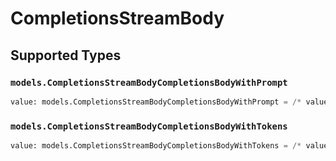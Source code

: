 # CompletionsStreamBody


## Supported Types

### `models.CompletionsStreamBodyCompletionsBodyWithPrompt`

```python
value: models.CompletionsStreamBodyCompletionsBodyWithPrompt = /* values here */
```

### `models.CompletionsStreamBodyCompletionsBodyWithTokens`

```python
value: models.CompletionsStreamBodyCompletionsBodyWithTokens = /* values here */
```

